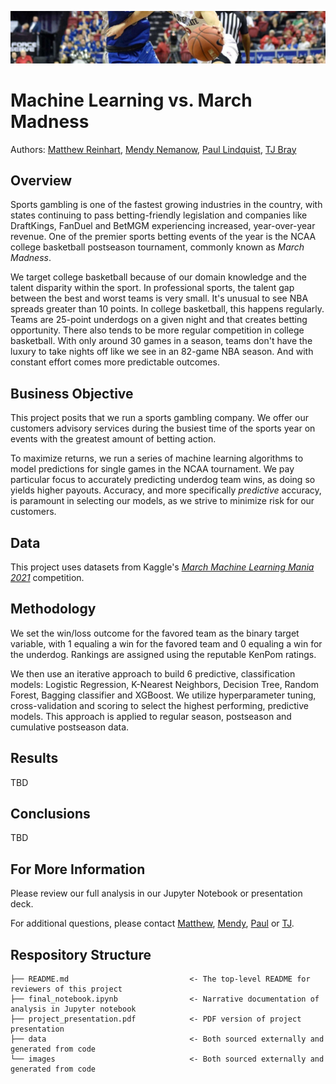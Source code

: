 ![header](./data/header_banner.jpeg "Header")

# Machine Learning vs. March Madness
Authors: [Matthew Reinhart](https://www.linkedin.com/in/matthew-reinhart-1bb372173/), [Mendy Nemanow](https://www.linkedin.com/in/mendy-nemanow-2594ab225/), [Paul Lindquist](https://www.linkedin.com/in/paul-lindquist/), [TJ Bray](https://www.linkedin.com/in/thomas-tj-bray-24499354/)

## Overview
Sports gambling is one of the fastest growing industries in the country, with states continuing to pass betting-friendly legislation and companies like DraftKings, FanDuel and BetMGM experiencing increased, year-over-year revenue. One of the premier sports betting events of the year is the NCAA college basketball postseason tournament, commonly known as *March Madness*.

We target college basketball because of our domain knowledge and the talent disparity within the sport. In professional sports, the talent gap between the best and worst teams is very small. It's unusual to see NBA spreads greater than 10 points. In college basketball, this happens regularly. Teams are 25-point underdogs on a given night and that creates betting opportunity. There also tends to be more regular competition in college basketball. With only around 30 games in a season, teams don't have the luxury to take nights off like we see in an 82-game NBA season. And with constant effort comes more predictable outcomes.

## Business Objective
This project posits that we run a sports gambling company. We offer our customers advisory services during the busiest time of the sports year on events with the greatest amount of betting action.

To maximize returns, we run a series of machine learning algorithms to model predictions for single games in the NCAA tournament. We pay particular focus to accurately predicting underdog team wins, as doing so yields higher payouts. Accuracy, and more specifically *predictive* accuracy, is paramount in selecting our models, as we strive to minimize risk for our customers.

## Data
This project uses datasets from Kaggle's *[March Machine Learning Mania 2021](https://www.kaggle.com/c/ncaam-march-mania-2021/data)* competition.

## Methodology
We set the win/loss outcome for the favored team as the binary target variable, with 1 equaling a win for the favored team and 0 equaling a win for the underdog. Rankings are assigned using the reputable KenPom ratings.

We then use an iterative approach to build 6 predictive, classification models: Logistic Regression, K-Nearest Neighbors, Decision Tree, Random Forest, Bagging classifier and XGBoost. We utilize hyperparameter tuning, cross-validation and scoring to select the highest performing, predictive models. This approach is applied to regular season, postseason and cumulative postseason data.

## Results
TBD

## Conclusions
TBD

## For More Information
Please review our full analysis in our Jupyter Notebook or presentation deck.

For additional questions, please contact [Matthew](https://www.linkedin.com/in/matthew-reinhart-1bb372173/), [Mendy](https://www.linkedin.com/in/mendy-nemanow-2594ab225/), [Paul](https://www.linkedin.com/in/paul-lindquist/) or [TJ](https://www.linkedin.com/in/thomas-tj-bray-24499354/).

## Respository Structure
```
├── README.md                           <- The top-level README for reviewers of this project
├── final_notebook.ipynb                <- Narrative documentation of analysis in Jupyter notebook
├── project_presentation.pdf            <- PDF version of project presentation
├── data                                <- Both sourced externally and generated from code
└── images                              <- Both sourced externally and generated from code
```
